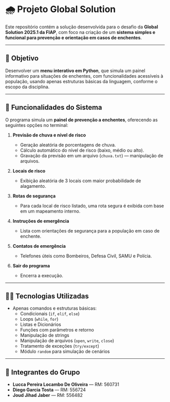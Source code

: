 # 🌧️ Projeto Global Solution

Este repositório contém a solução desenvolvida para o desafio da **Global Solution 2025.1 da FIAP**, com foco na criação de um **sistema simples e funcional para prevenção e orientação em casos de enchentes**.

---

## 🧠 Objetivo

Desenvolver um **menu interativo em Python**, que simula um painel informativo para situações de enchentes, com funcionalidades acessíveis à população, usando apenas estruturas básicas da linguagem, conforme o escopo da disciplina.

---

## 🧪 Funcionalidades do Sistema

O programa simula um **painel de prevenção a enchentes**, oferecendo as seguintes opções no terminal:

1. **Previsão de chuva e nível de risco**  
   - Geração aleatória de porcentagens de chuva.  
   - Cálculo automático do nível de risco (baixo, médio ou alto).  
   - Gravação da previsão em um arquivo (`chuva.txt`) — manipulação de arquivos.

2. **Locais de risco**  
   - Exibição aleatória de 3 locais com maior probabilidade de alagamento.

3. **Rotas de segurança**  
   - Para cada local de risco listado, uma rota segura é exibida com base em um mapeamento interno.

4. **Instruções de emergência**  
   - Lista com orientações de segurança para a população em caso de enchente.

5. **Contatos de emergência**  
   - Telefones úteis como Bombeiros, Defesa Civil, SAMU e Polícia.

6. **Sair do programa**  
   - Encerra a execução.

---

## 👨‍💻 Tecnologias Utilizadas

- Apenas comandos e estruturas básicas:
  - Condicionais (`if`, `elif`, `else`)
  - Loops (`while`, `for`)
  - Listas e Dicionários
  - Funções com parâmetros e retorno
  - Manipulação de strings
  - Manipulação de arquivos (`open`, `write`, `close`)
  - Tratamento de exceções (`try/except`)
  - Módulo `random` para simulação de cenários

---

## 👥 Integrantes do Grupo

- **Lucca Pereira Locambo De Oliveira** — RM: 560731  
- **Diego Garcia Tosta** — RM: 556724  
- **Joud Jihad Jaber** — RM: 556482

